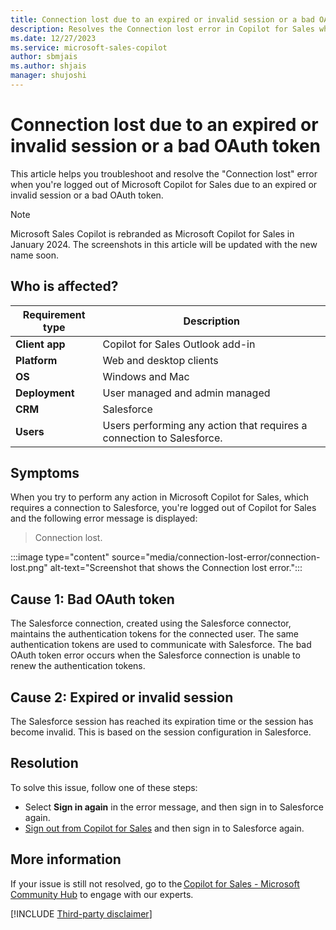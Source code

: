 ```yaml
---
title: Connection lost due to an expired or invalid session or a bad OAuth token
description: Resolves the Connection lost error in Copilot for Sales when you're logged out due to an expired or invalid session or a bad OAuth token.
ms.date: 12/27/2023
ms.service: microsoft-sales-copilot
author: sbmjais
ms.author: shjais
manager: shujoshi
---
```

# Connection lost due to an expired or invalid session or a bad OAuth token

This article helps you troubleshoot and resolve the "Connection lost" error when you're logged out of Microsoft Copilot for Sales due to an expired or invalid session or a bad OAuth token.

> [!NOTE]
> Microsoft Sales Copilot is rebranded as Microsoft Copilot for Sales in January 2024. The screenshots in this article will be updated with the new name soon.

## Who is affected?

| Requirement type |Description  |
|---------|---------|
|**Client app**     |  Copilot for Sales Outlook add-in        |
|**Platform**     | Web and desktop clients         |
|**OS**     | Windows and Mac         |
|**Deployment**     | User managed and admin managed       |
|**CRM**     | Salesforce        |
|**Users**     | Users performing any action that requires a connection to Salesforce.|

## Symptoms

When you try to perform any action in Microsoft Copilot for Sales, which requires a connection to Salesforce, you're logged out of Copilot for Sales and the following error message is displayed:

> Connection lost.

:::image type="content" source="media/connection-lost-error/connection-lost.png" alt-text="Screenshot that shows the Connection lost error.":::

## Cause 1: Bad OAuth token

The Salesforce connection, created using the Salesforce connector, maintains the authentication tokens for the connected user. The same authentication tokens are used to communicate with Salesforce. The bad OAuth token error occurs when the Salesforce connection is unable to renew the authentication tokens.

## Cause 2: Expired or invalid session

The Salesforce session has reached its expiration time or the session has become invalid. This is based on the session configuration in Salesforce.

## Resolution

To solve this issue, follow one of these steps:

- Select **Sign in again** in the error message, and then sign in to Salesforce again.
- [Sign out from Copilot for Sales](/microsoft-sales-copilot/sign-out-sales-copilot) and then sign in to Salesforce again.

## More information

If your issue is still not resolved, go to the [Copilot for Sales - Microsoft Community Hub](https://techcommunity.microsoft.com/t5/viva-sales/bd-p/VivaSales) to engage with our experts.

[!INCLUDE [Third-party disclaimer](../../includes/third-party-disclaimer.md)]
